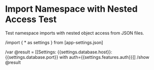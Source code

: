 # Import Namespace with Nested Access Test

Test namespace imports with nested object access from JSON files.

/import { * as settings } from [app-settings.json]

/var @result = [[Settings: {{settings.database.host}}:{{settings.database.port}} with auth={{settings.features.auth}}]]
/show @result